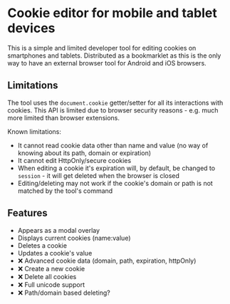 # Cookie editor for mobile and tablet devices

This is a simple and limited developer tool for editing cookies on smartphones and tablets. Distributed as a bookmarklet as this is the only way to have an external browser tool for Android and iOS browsers.

## Limitations

The tool uses the `document.cookie` getter/setter for all its interactions with cookies. This API is limited due to browser security reasons - e.g. much more limited than browser extensions.

Known limitations:

- It cannot read cookie data other than name and value (no way of knowing about its path, domain or expiration)
- It cannot edit HttpOnly/secure cookies
- When editing a cookie it's expiration will, by default, be changed to `session` - it will get deleted when the browser is closed
- Editing/deleting may not work if the cookie's domain or path is not matched by the tool's command

## Features

- Appears as a modal overlay
- Displays current cookies (name:value)
- Deletes a cookie
- Updates a cookie's value
- :x: Advanced cookie data (domain, path, expiration, httpOnly)
- :x: Create a new cookie
- :x: Delete all cookies
- :x: Full unicode support
- :x: Path/domain based deleting?

